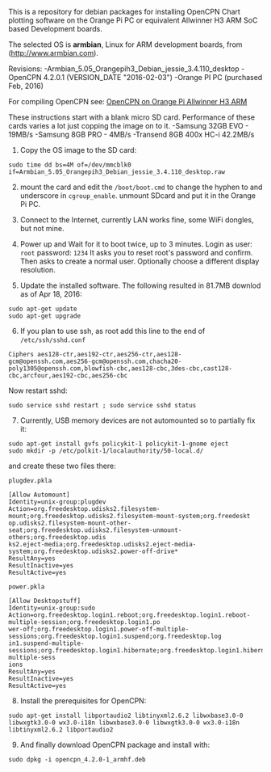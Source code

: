 This is a repository for debian packages for installing OpenCPN Chart plotting software on
the Orange Pi PC or equivalent Allwinner H3 ARM SoC based Development boards.

The selected OS is **armbian**, Linux for ARM development boards, from (http://www.armbian.com).

Revisions:
 -Armbian_5.05_Orangepih3_Debian_jessie_3.4.110_desktop
 -OpenCPN 4.2.0.1 (VERSION_DATE "2016-02-03")
 -Orange PI PC  (purchased Feb, 2016)

For compiling OpenCPN see: [OpenCPN on Orange Pi Allwinner H3 ARM](http://kb7kmo.blogspot.com/2016/04/opencpn-on-orange-pi-allwinner-h3-arm.html)

These instructions start with a blank micro SD card.
Performance of these cards varies a lot just copping the image on to it.
 -Samsung 32GB EVO - 19MB/s
 -Samsung 8GB PRO  - 4MB/s
 -Transend 8GB 400x HC-i 42.2MB/s
 
1. Copy the OS image to the SD card:
```
sudo time dd bs=4M of=/dev/mmcblk0 if=Armbian_5.05_Orangepih3_Debian_jessie_3.4.110_desktop.raw
```
2. mount the card and edit the `/boot/boot.cmd` to change the hyphen to and underscore in `cgroup_enable`.
unmount SDcard and put it in the Orange Pi PC.

3. Connect to the Internet, currently LAN works fine, some WiFi dongles, but not mine.

4. Power up and Wait for it to boot twice, up to 3 minutes.
Login as user: `root` password: `1234`
It asks you to reset root\'s password and confirm.
Then asks to create a normal user.
Optionally choose a different display resolution.

5. Update the installed software. The following resulted in 81.7MB downlod as of Apr 18, 2016:
```
sudo apt-get update
sudo apt-get upgrade
```

6. If you plan to use ssh,  as root add this line to the end of `/etc/ssh/sshd.conf`
```
Ciphers aes128-ctr,aes192-ctr,aes256-ctr,aes128-gcm@openssh.com,aes256-gcm@openssh.com,chacha20-poly1305@openssh.com,blowfish-cbc,aes128-cbc,3des-cbc,cast128-cbc,arcfour,aes192-cbc,aes256-cbc
```

Now restart sshd:
```
sudo service sshd restart ; sudo service sshd status
```

7. Currently, USB memory devices are not automounted so to partially fix it:
```
sudo apt-get install gvfs policykit-1 policykit-1-gnome eject
sudo mkdir -p /etc/polkit-1/localauthority/50-local.d/
```
and create these two files there:

`plugdev.pkla`
```
[Allow Automount]
Identity=unix-group:plugdev
Action=org.freedesktop.udisks2.filesystem-mount;org.freedesktop.udisks2.filesystem-mount-system;org.freedeskt
op.udisks2.filesystem-mount-other-seat;org.freedesktop.udisks2.filesystem-unmount-others;org.freedesktop.udis
ks2.eject-media;org.freedesktop.udisks2.eject-media-system;org.freedesktop.udisks2.power-off-drive*
ResultAny=yes
ResultInactive=yes
ResultActive=yes
```
`power.pkla`
```
[Allow Desktopstuff]
Identity=unix-group:sudo
Action=org.freedesktop.login1.reboot;org.freedesktop.login1.reboot-multiple-session;org.freedesktop.login1.po
wer-off;org.freedesktop.login1.power-off-multiple-sessions;org.freedesktop.login1.suspend;org.freedesktop.log
in1.suspend-multiple-sessions;org.freedesktop.login1.hibernate;org.freedesktop.login1.hibernate-multiple-sess
ions
ResultAny=yes
ResultInactive=yes
ResultActive=yes
```
8. Install the prerequisites for OpenCPN:
```
sudo apt-get install libportaudio2 libtinyxml2.6.2 libwxbase3.0-0 libwxgtk3.0-0 wx3.0-i18n libwxbase3.0-0 libwxgtk3.0-0 wx3.0-i18n libtinyxml2.6.2 libportaudio2
```

9. And finally download OpenCPN package and install with:
```
sudo dpkg -i opencpn_4.2.0-1_armhf.deb
```

